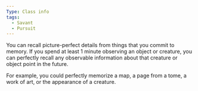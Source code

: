 ```yaml
---
Type: Class info
tags:
  - Savant
  - Pursuit
---
```

You can recall picture-perfect details from things that you commit to memory. If you spend at least 1 minute observing an object or creature, you can perfectly recall any observable information about that creature or object point in the future.

For example, you could perfectly memorize a map, a page from a tome, a work of art, or the appearance of a creature.